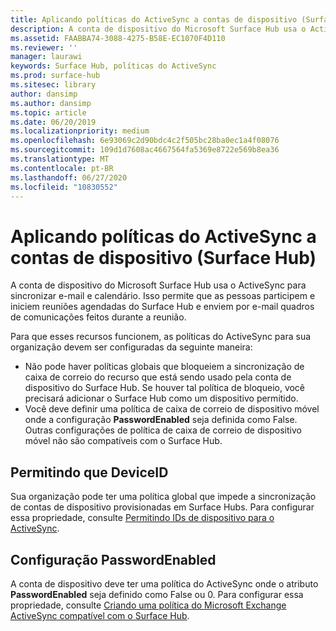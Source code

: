 ```yaml
---
title: Aplicando políticas do ActiveSync a contas de dispositivo (Surface Hub)
description: A conta de dispositivo do Microsoft Surface Hub usa o ActiveSync para sincronizar e-mail e calendário. Isso permite que as pessoas participem e iniciem reuniões agendadas do Surface Hub e enviem por e-mail quadros de comunicações feitos durante a reunião.
ms.assetid: FAABBA74-3088-4275-B58E-EC1070F4D110
ms.reviewer: ''
manager: laurawi
keywords: Surface Hub, políticas do ActiveSync
ms.prod: surface-hub
ms.sitesec: library
author: dansimp
ms.author: dansimp
ms.topic: article
ms.date: 06/20/2019
ms.localizationpriority: medium
ms.openlocfilehash: 6e93069c2d90bdc4c2f505bc28ba0ec1a4f08076
ms.sourcegitcommit: 109d1d7608ac4667564fa5369e8722e569b8ea36
ms.translationtype: MT
ms.contentlocale: pt-BR
ms.lasthandoff: 06/27/2020
ms.locfileid: "10830552"
---
```

# Aplicando políticas do ActiveSync a contas de dispositivo (Surface Hub)


A conta de dispositivo do Microsoft Surface Hub usa o ActiveSync para sincronizar e-mail e calendário. Isso permite que as pessoas participem e iniciem reuniões agendadas do Surface Hub e enviem por e-mail quadros de comunicações feitos durante a reunião.

Para que esses recursos funcionem, as políticas do ActiveSync para sua organização devem ser configuradas da seguinte maneira:

-   Não pode haver políticas globais que bloqueiem a sincronização de caixa de correio do recurso que está sendo usado pela conta de dispositivo do Surface Hub. Se houver tal política de bloqueio, você precisará adicionar o Surface Hub como um dispositivo permitido.
-   Você deve definir uma política de caixa de correio de dispositivo móvel onde a configuração **PasswordEnabled** seja definida como False. Outras configurações de política de caixa de correio de dispositivo móvel não são compatíveis com o Surface Hub.

## Permitindo que DeviceID


Sua organização pode ter uma política global que impede a sincronização de contas de dispositivo provisionadas em Surface Hubs. Para configurar essa propriedade, consulte [Permitindo IDs de dispositivo para o ActiveSync](appendix-a-powershell-scripts-for-surface-hub.md#whitelisting-device-ids-cmdlet).

## Configuração PasswordEnabled


A conta de dispositivo deve ter uma política do ActiveSync onde o atributo **PasswordEnabled** seja definido como False ou 0. Para configurar essa propriedade, consulte [Criando uma política do Microsoft Exchange ActiveSync compatível com o Surface Hub](appendix-a-powershell-scripts-for-surface-hub.md#create-compatible-as-policy).

 

 





